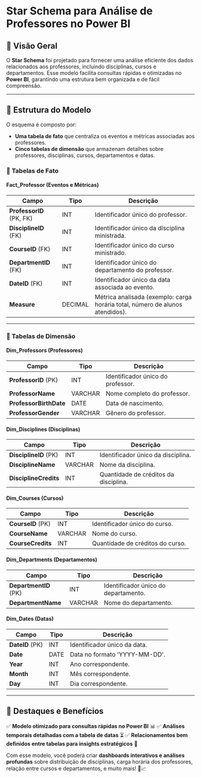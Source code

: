 # **Star Schema para Análise de Professores no Power BI**

## 📌 **Visão Geral**
O **Star Schema** foi projetado para fornecer uma análise eficiente dos dados relacionados aos professores, incluindo disciplinas, cursos e departamentos. Esse modelo facilita consultas rápidas e otimizadas no **Power BI**, garantindo uma estrutura bem organizada e de fácil compreensão.

---
## 🌟 **Estrutura do Modelo**
O esquema é composto por:
- **Uma tabela de fato** que centraliza os eventos e métricas associadas aos professores.
- **Cinco tabelas de dimensão** que armazenam detalhes sobre professores, disciplinas, cursos, departamentos e datas.

### 🔹 **Tabelas de Fato**
#### **Fact_Professor** (Eventos e Métricas)
| Campo | Tipo | Descrição |
|-----------------|-----------|-------------|
| **ProfessorID** (PK, FK) | INT | Identificador único do professor. |
| **DisciplineID** (FK) | INT | Identificador único da disciplina ministrada. |
| **CourseID** (FK) | INT | Identificador único do curso ministrado. |
| **DepartmentID** (FK) | INT | Identificador único do departamento do professor. |
| **DateID** (FK) | INT | Identificador único da data associada ao evento. |
| **Measure** | DECIMAL | Métrica analisada (exemplo: carga horária total, número de alunos atendidos). |

---
### 🔹 **Tabelas de Dimensão**

#### **Dim_Professors** (Professores)
| Campo | Tipo | Descrição |
|------------------|-----------|-------------|
| **ProfessorID** (PK) | INT | Identificador único do professor. |
| **ProfessorName** | VARCHAR | Nome completo do professor. |
| **ProfessorBirthDate** | DATE | Data de nascimento. |
| **ProfessorGender** | VARCHAR | Gênero do professor. |

#### **Dim_Disciplines** (Disciplinas)
| Campo | Tipo | Descrição |
|-----------------|-----------|-------------|
| **DisciplineID** (PK) | INT | Identificador único da disciplina. |
| **DisciplineName** | VARCHAR | Nome da disciplina. |
| **DisciplineCredits** | INT | Quantidade de créditos da disciplina. |

#### **Dim_Courses** (Cursos)
| Campo | Tipo | Descrição |
|-------------|-----------|-------------|
| **CourseID** (PK) | INT | Identificador único do curso. |
| **CourseName** | VARCHAR | Nome do curso. |
| **CourseCredits** | INT | Quantidade de créditos do curso. |

#### **Dim_Departments** (Departamentos)
| Campo | Tipo | Descrição |
|---------------|-----------|-------------|
| **DepartmentID** (PK) | INT | Identificador único do departamento. |
| **DepartmentName** | VARCHAR | Nome do departamento. |

#### **Dim_Dates** (Datas)
| Campo | Tipo | Descrição |
|-----------|-----------|-------------|
| **DateID** (PK) | INT | Identificador único da data. |
| **Date** | DATE | Data no formato 'YYYY-MM-DD'. |
| **Year** | INT | Ano correspondente. |
| **Month** | INT | Mês correspondente. |
| **Day** | INT | Dia correspondente. |

---
## 🚀 **Destaques e Benefícios**
✅ **Modelo otimizado para consultas rápidas no Power BI** 📊
✅ **Análises temporais detalhadas com a tabela de datas** ⏳
✅ **Relacionamentos bem definidos entre tabelas para insights estratégicos** 🔗

Com esse modelo, você poderá criar **dashboards interativos e análises profundas** sobre distribuição de disciplinas, carga horária dos professores, relação entre cursos e departamentos, e muito mais! 🎯📈

